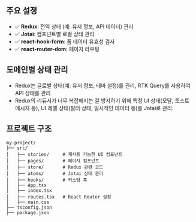 


## 주요 설정
- ✅ **Redux**: 전역 상태 (예: 유저 정보, API 데이터) 관리
- ✅ **Jotai**: 컴포넌트별 로컬 상태 관리
- ✅ **react-hook-form**: 폼 데이터 유효성 검사
- ✅ **react-router-dom**: 페이지 라우팅

## 도메인별 상태 관리
- Redux는 글로벌 상태(예: 유저 정보, 테마 설정)를 관리, RTK Query를 사용하여 API 상태를 관리
- Redux의 리듀서가 너무 복잡해지는 걸 방지하기 위해 특정 UI 상태(모달, 토스트 메시지 등), UI 레벨 상태(필터 상태, 일시적인 데이터 등)를 Jotai로 관리.

## 프로젝트 구조
```
my-project/
├── src/
│   ├── stories/     # 재사용 가능한 UI 컴포넌트
│   ├── pages/       # 페이지 컴포넌트
│   ├── store/       # Redux 관련 코드
│   ├── atoms/       # Jotai 상태 관리
│   ├── hooks/       # 커스텀 훅
│   ├── App.tsx
│   ├── index.tsx
│   ├── routes.tsx   # React Router 설정
│   ├── main.css
├── tsconfig.json
├── package.json
```